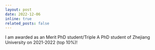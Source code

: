 ```yaml
---
layout: post
date: 2022-12-06
inline: true
related_posts: false
---
```


I am awarded as an Merit PhD student/Triple A PhD student of Zhejiang University on 2021-2022 (top 10%)!
